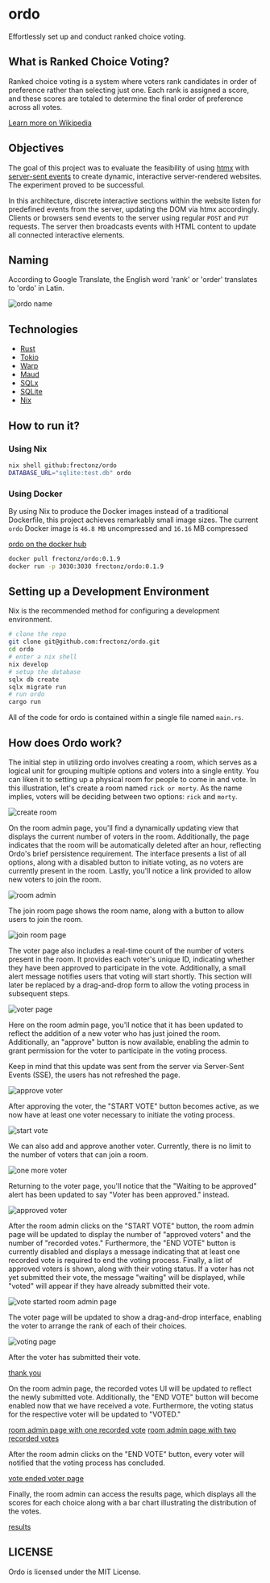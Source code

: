 # ordo

Effortlessly set up and conduct ranked choice voting.

## What is Ranked Choice Voting?

Ranked choice voting is a system where voters rank candidates in order of preference rather than selecting just one. Each rank is assigned a score, and these scores are totaled to determine the final order of preference across all votes.

[Learn more on Wikipedia](https://en.wikipedia.org/wiki/Ranked_voting)

## Objectives

The goal of this project was to evaluate the feasibility of using [htmx](https://htmx.org/) with [server-sent events](https://developer.mozilla.org/en-US/docs/Web/API/Server-sent_events/Using_server-sent_events) to create dynamic, interactive server-rendered websites. The experiment proved to be successful.

In this architecture, discrete interactive sections within the website listen for predefined events from the server, updating the DOM via htmx accordingly. Clients or browsers send events to the server using regular `POST` and `PUT` requests. The server then broadcasts events with HTML content to update all connected interactive elements.

## Naming

According to Google Translate, the English word 'rank' or 'order' translates to 'ordo' in Latin.

![ordo name](./screenshots/name.png)

## Technologies

- [Rust](https://www.rust-lang.org/)
- [Tokio](https://tokio.rs/)
- [Warp](https://github.com/seanmonstar/warp)
- [Maud](https://maud.lambda.xyz/)
- [SQLx](https://github.com/launchbadge/sqlx)
- [SQLite](https://sqlite.org/)
- [Nix](https://nixos.org/)

## How to run it?

### Using Nix

```bash
nix shell github:frectonz/ordo
DATABASE_URL="sqlite:test.db" ordo
```

### Using Docker

By using Nix to produce the Docker images instead of a traditional Dockerfile, this project achieves remarkably small image sizes. The current `ordo` Docker image is `46.8 MB` uncompressed and `16.16` MB compressed

[ordo on the docker hub](https://hub.docker.com/r/frectonz/ordo)

```bash
docker pull frectonz/ordo:0.1.9
docker run -p 3030:3030 frectonz/ordo:0.1.9
```

## Setting up a Development Environment

Nix is the recommended method for configuring a development environment.

```bash
# clone the repo
git clone git@github.com:frectonz/ordo.git
cd ordo
# enter a nix shell
nix develop
# setup the database
sqlx db create
sqlx migrate run
# run ordo
cargo run
```

All of the code for ordo is contained within a single file named `main.rs`.

## How does Ordo work?

The initial step in utilizing ordo involves creating a room, which serves as a logical unit for grouping multiple options and voters into a single entity. You can liken it to setting up a physical room for people to come in and vote. In this illustration, let's create a room named `rick or morty`. As the name implies, voters will be deciding between two options: `rick` and `morty`.

![create room](./screenshots/01.png)

On the room admin page, you'll find a dynamically updating view that displays the current number of voters in the room. Additionally, the page indicates that the room will be automatically deleted after an hour, reflecting Ordo's brief persistence requirement. The interface presents a list of all options, along with a disabled button to initiate voting, as no voters are currently present in the room. Lastly, you'll notice a link provided to allow new voters to join the room.

![room admin](./screenshots/02.png)

The join room page shows the room name, along with a button to allow users to join the room.

![join room page](./screenshots/03.png)

The voter page also includes a real-time count of the number of voters present in the room. It provides each voter's unique ID, indicating whether they have been approved to participate in the vote. Additionally, a small alert message notifies users that voting will start shortly. This section will later be replaced by a drag-and-drop form to allow the voting process in subsequent steps.

![voter page](./screenshots/04.png)

Here on the room admin page, you'll notice that it has been updated to reflect the addition of a new voter who has just joined the room. Additionally, an "approve" button is now available, enabling the admin to grant permission for the voter to participate in the voting process.

Keep in mind that this update was sent from the server via Server-Sent Events (SSE), the users has not refreshed the page.

![approve voter](./screenshots/05.png)

After approving the voter, the "START VOTE" button becomes active, as we now have at least one voter necessary to initiate the voting process.

![start vote](./screenshots/06.png)

We can also add and approve another voter. Currently, there is no limit to the number of voters that can join a room.

![one more voter](./screenshots/07.png)

Returning to the voter page, you'll notice that the "Waiting to be approved" alert has been updated to say "Voter has been approved." instead.

![approved voter](./screenshots/08.png)

After the room admin clicks on the "START VOTE" button, the room admin page will be updated to display the number of "approved voters" and the number of "recorded votes." Furthermore, the "END VOTE" button is currently disabled and displays a message indicating that at least one recorded vote is required to end the voting process. Finally, a list of approved voters is shown, along with their voting status. If a voter has not yet submitted their vote, the message "waiting" will be displayed, while "voted" will appear if they have already submitted their vote.

![vote started room admin page](./screenshots/09.png)

The voter page will be updated to show a drag-and-drop interface, enabling the voter to arrange the rank of each of their choices.

![voting page](./screenshots/10.png)

After the voter has submitted their vote.

[thank you](./screenshots/11.png)

On the room admin page, the recorded votes UI will be updated to reflect the newly submitted vote. Additionally, the "END VOTE" button will become enabled now that we have received a vote. Furthermore, the voting status for the respective voter will be updated to "VOTED."

[room admin page with one recorded vote](./screenshots/12.png)
[room admin page with two recorded votes](./screenshots/13.png)

After the room admin clicks on the "END VOTE" button, every voter will notified that the voting process has concluded.

[vote ended voter page](./screenshots/14.png)

Finally, the room admin can access the results page, which displays all the scores for each choice along with a bar chart illustrating the distribution of the votes.

[results](./screenshots/15.png)

## LICENSE

Ordo is licensed under the MIT License.
